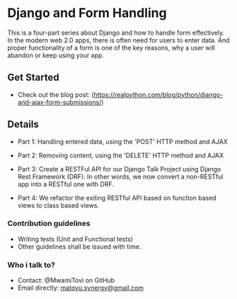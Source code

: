 
Django and Form Handling
========================

This is a four-part series about Django and how to handle form effectively.
In the modern web 2.0 apps, there is often need for users to enter data.
And proper functionality of a form is one of the key reasons, 
why a user will abandon or keep using your app.


## Get Started

- Check out the blog post:
(https://realpython.com/blog/python/django-and-ajax-form-submissions/)


## Details

- Part 1:
Handling entered data, using the 'POST' HTTP method and AJAX

- Part 2:
Removing content, using the 'DELETE' HTTP method and AJAX

- Part 3:
Create a RESTFul API for our Django Talk Project using Django Rest Framework (DRF).
In other words, we now convert a non-RESTful app into a RESTful one with DRF.

- Part 4:
We refactor the exiting RESTful API based on function based views to class based views.

### Contribution guidelines
   - Writing tests (Unit and Functional tests)
   - Other guidelines shall be issued with time.

### Who i talk to?
   - Contact: @MwamiTovi on GitHub
   - Email directly: matovu.synergy@gmail.com